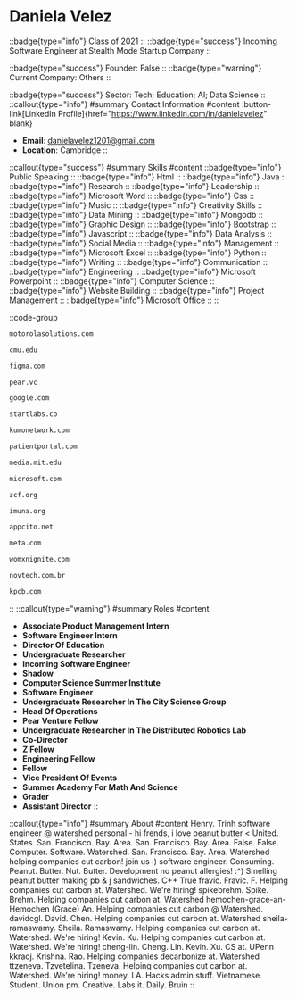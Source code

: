 # Daniela Velez
::badge{type="info"}
Class of 2021
::
::badge{type="success"}
Incoming Software Engineer at Stealth Mode Startup Company
::

::badge{type="success"}
Founder: False
::
::badge{type="warning"}
Current Company: Others
::

::badge{type="success"}
Sector: Tech; Education; AI; Data Science
::
::callout{type="info"}
#summary
Contact Information
#content
:button-link[LinkedIn Profile]{href="https://www.linkedin.com/in/danielavelez" blank}
- **Email**: danielavelez1201@gmail.com
- **Location**: Cambridge
::

::callout{type="success"}
#summary
Skills
#content
::badge{type="info"}
Public Speaking
::
::badge{type="info"}
Html
::
::badge{type="info"}
Java
::
::badge{type="info"}
Research
::
::badge{type="info"}
Leadership
::
::badge{type="info"}
Microsoft Word
::
::badge{type="info"}
Css
::
::badge{type="info"}
Music
::
::badge{type="info"}
Creativity Skills
::
::badge{type="info"}
Data Mining
::
::badge{type="info"}
Mongodb
::
::badge{type="info"}
Graphic Design
::
::badge{type="info"}
Bootstrap
::
::badge{type="info"}
Javascript
::
::badge{type="info"}
Data Analysis
::
::badge{type="info"}
Social Media
::
::badge{type="info"}
Management
::
::badge{type="info"}
Microsoft Excel
::
::badge{type="info"}
Python
::
::badge{type="info"}
Writing
::
::badge{type="info"}
Communication
::
::badge{type="info"}
Engineering
::
::badge{type="info"}
Microsoft Powerpoint
::
::badge{type="info"}
Computer Science
::
::badge{type="info"}
Website Building
::
::badge{type="info"}
Project Management
::
::badge{type="info"}
Microsoft Office
::
::

::code-group
```bash [Motorola Solutions]
motorolasolutions.com
```
```bash [Carnegie Mellon University]
cmu.edu
```
```bash [Figma]
figma.com
```
```bash [Pear VC]
pear.vc
```
```bash [Google]
google.com
```
```bash [StartLabs]
startlabs.co
```
```bash [Kumo]
kumonetwork.com
```
```bash [Patient Portal Technologies]
patientportal.com
```
```bash [MIT Media Lab]
media.mit.edu
```
```bash [Microsoft]
microsoft.com
```
```bash [Zoe Christian Fellowship of Whittier]
zcf.org
```
```bash [IMUNA]
imuna.org
```
```bash [Stealth Mode Startup Company]
appcito.net
```
```bash [Meta]
meta.com
```
```bash [Womxn Ignite]
womxnignite.com
```
```bash [Novtech]
novtech.com.br
```
```bash [Kleiner Perkins Caufield & Byers]
kpcb.com
```
::
::callout{type="warning"}
#summary
Roles
#content
- **Associate Product Management Intern**
- **Software Engineer Intern**
- **Director Of Education**
- **Undergraduate Researcher**
- **Incoming Software Engineer**
- **Shadow**
- **Computer Science Summer Institute**
- **Software Engineer**
- **Undergraduate Researcher In The City Science Group**
- **Head Of Operations**
- **Pear Venture Fellow**
- **Undergraduate Researcher In The Distributed Robotics Lab**
- **Co-Director**
- **Z Fellow**
- **Engineering Fellow**
- **Fellow**
- **Vice President Of Events**
- **Summer Academy For Math And Science**
- **Grader**
- **Assistant Director**
::

::callout{type="info"}
#summary
About
#content
Henry. Trinh software engineer @ watershed personal - hi frends, i love peanut butter < United. States. San. Francisco. Bay. Area. San. Francisco. Bay. Area. False. False. Computer. Software. Watershed. San. Francisco. Bay. Area. Watershed helping companies cut carbon! join us :) software engineer. Consuming. Peanut. Butter. Nut. Butter. Development no peanut allergies! :^) Smelling peanut butter making pb & j sandwiches. C++ True fravic. Fravic. F. Helping companies cut carbon at. Watershed. We're hiring! spikebrehm. Spike. Brehm. Helping companies cut carbon at. Watershed hemochen-grace-an- Hemochen (Grace) An. Helping companies cut carbon @ Watershed. davidcgl. David. Chen. Helping companies cut carbon at. Watershed sheila-ramaswamy. Sheila. Ramaswamy. Helping companies cut carbon at. Watershed. We're hiring! Kevin. Ku. Helping companies cut carbon at. Watershed. We're hiring! cheng-lin. Cheng. Lin. Kevin. Xu. CS at. UPenn kkraoj. Krishna. Rao. Helping companies decarbonize at. Watershed ttzeneva. Tzvetelina. Tzeneva. Helping companies cut carbon at. Watershed. We're hiring! money. LA. Hacks admin stuff. Vietnamese. Student. Union pm. Creative. Labs it. Daily. Bruin
::
